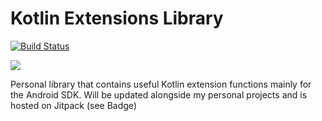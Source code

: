 # Kotlin Extensions Library

[![Build Status](https://app.bitrise.io/app/28f6af4f084b4b6f/status.svg?token=WI1_ePu-hdPAbU0NlfbYAA&branch=master)](https://app.bitrise.io/app/28f6af4f084b4b6f)


[![](https://jitpack.io/v/sunilson/android-kotlin-extensions.svg)](https://jitpack.io/#sunilson/android-kotlin-extensions)



Personal library that contains useful Kotlin extension functions mainly for the Android SDK. Will be updated alongside my personal projects and is hosted on Jitpack (see Badge)

